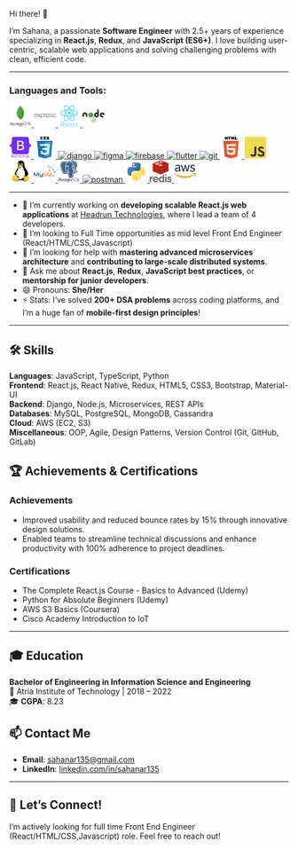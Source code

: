 Hi there! 👋   

I’m Sahana, a passionate **Software Engineer** with 2.5+ years of experience specializing in **React.js**, **Redux**, and **JavaScript (ES6+)**. I love building user-centric, scalable web applications and solving challenging problems with clean, efficient code.

---
<h3 align="left">Languages and Tools:</h3>
<p align="left"> 
 <a href="https://www.mongodb.com/" target="_blank" rel="noreferrer"> <img src="https://raw.githubusercontent.com/devicons/devicon/master/icons/mongodb/mongodb-original-wordmark.svg" alt="mongodb" width="40" height="40"/> </a>
 <a href="https://expressjs.com" target="_blank" rel="noreferrer"> <img src="https://raw.githubusercontent.com/devicons/devicon/master/icons/express/express-original-wordmark.svg" alt="express" width="40" height="40"/> </a>
 <a href="https://reactjs.org/" target="_blank" rel="noreferrer"> <img src="https://raw.githubusercontent.com/devicons/devicon/master/icons/react/react-original-wordmark.svg" alt="react" width="40" height="40"/> </a>
 <a href="https://nodejs.org" target="_blank" rel="noreferrer"> <img src="https://raw.githubusercontent.com/devicons/devicon/master/icons/nodejs/nodejs-original-wordmark.svg" alt="nodejs" width="40" height="40"/> </a>   

 <a href="https://getbootstrap.com" target="_blank" rel="noreferrer"> <img src="https://raw.githubusercontent.com/devicons/devicon/master/icons/bootstrap/bootstrap-plain-wordmark.svg" alt="bootstrap" width="40" height="40"/> </a>
 <a href="https://www.w3schools.com/css/" target="_blank" rel="noreferrer"> <img src="https://raw.githubusercontent.com/devicons/devicon/master/icons/css3/css3-original-wordmark.svg" alt="css3" width="40" height="40"/> </a>
 <a href="https://www.djangoproject.com/" target="_blank" rel="noreferrer"> <img src="https://cdn.worldvectorlogo.com/logos/django.svg" alt="django" width="40" height="40"/> </a>
 <a href="https://www.figma.com/" target="_blank" rel="noreferrer"> <img src="https://www.vectorlogo.zone/logos/figma/figma-icon.svg" alt="figma" width="40" height="40"/> </a>
 <a href="https://firebase.google.com/" target="_blank" rel="noreferrer"> <img src="https://www.vectorlogo.zone/logos/firebase/firebase-icon.svg" alt="firebase" width="40" height="40"/> </a>
 <a href="https://flutter.dev" target="_blank" rel="noreferrer"> <img src="https://www.vectorlogo.zone/logos/flutterio/flutterio-icon.svg" alt="flutter" width="40" height="40"/> </a>
 <a href="https://git-scm.com/" target="_blank" rel="noreferrer"> <img src="https://www.vectorlogo.zone/logos/git-scm/git-scm-icon.svg" alt="git" width="40" height="40"/> </a>
 <a href="https://www.w3.org/html/" target="_blank" rel="noreferrer"> <img src="https://raw.githubusercontent.com/devicons/devicon/master/icons/html5/html5-original-wordmark.svg" alt="html5" width="40" height="40"/> </a>
 <a href="https://developer.mozilla.org/en-US/docs/Web/JavaScript" target="_blank" rel="noreferrer"> <img src="https://raw.githubusercontent.com/devicons/devicon/master/icons/javascript/javascript-original.svg" alt="javascript" width="40" height="40"/> </a>
 <a href="https://www.linux.org/" target="_blank" rel="noreferrer"> <img src="https://raw.githubusercontent.com/devicons/devicon/master/icons/linux/linux-original.svg" alt="linux" width="40" height="40"/> </a>
 <a href="https://www.mysql.com/" target="_blank" rel="noreferrer"> <img src="https://raw.githubusercontent.com/devicons/devicon/master/icons/mysql/mysql-original-wordmark.svg" alt="mysql" width="40" height="40"/> </a>
 <a href="https://www.postgresql.org" target="_blank" rel="noreferrer"> <img src="https://raw.githubusercontent.com/devicons/devicon/master/icons/postgresql/postgresql-original-wordmark.svg" alt="postgresql" width="40" height="40"/> </a>
 <a href="https://postman.com" target="_blank" rel="noreferrer"> <img src="https://www.vectorlogo.zone/logos/getpostman/getpostman-icon.svg" alt="postman" width="40" height="40"/> </a>
 <a href="https://www.python.org" target="_blank" rel="noreferrer"> <img src="https://raw.githubusercontent.com/devicons/devicon/master/icons/python/python-original.svg" alt="python" width="40" height="40"/> </a>
 <a href="https://redis.io" target="_blank" rel="noreferrer"> <img src="https://raw.githubusercontent.com/devicons/devicon/master/icons/redis/redis-original-wordmark.svg" alt="redis" width="40" height="40"/> </a>
 <a href="https://aws.amazon.com" target="_blank" rel="noreferrer"> <img src="https://raw.githubusercontent.com/devicons/devicon/master/icons/amazonwebservices/amazonwebservices-original-wordmark.svg" alt="aws" width="40" height="40"/> </a>
</p>


---

- 🔭 I’m currently working on **developing scalable React.js web applications** at [Headrun Technologies](https://www.headrun.com/), where I lead a team of 4 developers.  
- 👯 I’m looking to Full Time opportunities as mid level Front End Engineer (React/HTML/CSS,Javascript)
- 🤔 I’m looking for help with **mastering advanced microservices architecture** and **contributing to large-scale distributed systems**.  
- 💬 Ask me about **React.js**, **Redux**, **JavaScript best practices**, or **mentorship for junior developers**.  
- 😄 Pronouns: **She/Her**  
- ⚡ Stats: I’ve solved **200+ DSA problems** across coding platforms, and I’m a huge fan of **mobile-first design principles**!

---

## 🛠 Skills
**Languages**: JavaScript, TypeScript, Python  
**Frontend**: React.js, React Native, Redux, HTML5, CSS3, Bootstrap, Material-UI  
**Backend**: Django, Node.js, Microservices, REST APIs  
**Databases**: MySQL, PostgreSQL, MongoDB, Cassandra  
**Cloud**: AWS (EC2, S3)  
**Miscellaneous**: OOP, Agile, Design Patterns, Version Control (Git, GitHub, GitLab)  

## 🏆 Achievements & Certifications

### Achievements
- Improved usability and reduced bounce rates by 15% through innovative design solutions.  
- Enabled teams to streamline technical discussions and enhance productivity with 100% adherence to project deadlines.  

### Certifications
- The Complete React.js Course - Basics to Advanced (Udemy)  
- Python for Absolute Beginners (Udemy)  
- AWS S3 Basics (Coursera)  
- Cisco Academy Introduction to IoT  

---

## 🎓 Education
**Bachelor of Engineering in Information Science and Engineering**  
📍 Atria Institute of Technology | 2018 – 2022  
🎓 **CGPA**: 8.23  
## 📫 Contact Me
- **Email**: [sahanar135@gmail.com](mailto:sahanar135@gmail.com)  
- **LinkedIn**: [linkedin.com/in/sahanar135](https://linkedin.com/in/sahanar135)  

---

## 🌟 Let’s Connect!
I’m actively looking for full time Front End Engineer (React/HTML/CSS,Javascript) role. Feel free to reach out!
